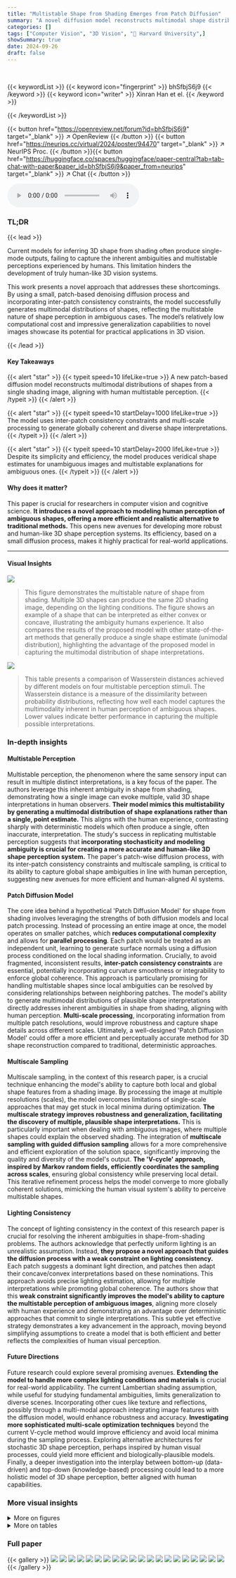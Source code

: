 ```yaml
---
title: "Multistable Shape from Shading Emerges from Patch Diffusion"
summary: "A novel diffusion model reconstructs multimodal shape distributions from shading, mirroring human multistable perception."
categories: []
tags: ["Computer Vision", "3D Vision", "🏢 Harvard University",]
showSummary: true
date: 2024-09-26
draft: false
---
```


<br>

{{< keywordList >}}
{{< keyword icon="fingerprint" >}} bhSfbjS6j9 {{< /keyword >}}
{{< keyword icon="writer" >}} Xinran Han et el. {{< /keyword >}}
 
{{< /keywordList >}}

{{< button href="https://openreview.net/forum?id=bhSfbjS6j9" target="_blank" >}}
↗ OpenReview
{{< /button >}}
{{< button href="https://neurips.cc/virtual/2024/poster/94470" target="_blank" >}}
↗ NeurIPS Proc.
{{< /button >}}{{< button href="https://huggingface.co/spaces/huggingface/paper-central?tab=tab-chat-with-paper&paper_id=bhSfbjS6j9&paper_from=neurips" target="_blank" >}}
↗ Chat
{{< /button >}}



<audio controls>
    <source src="https://ai-paper-reviewer.com/bhSfbjS6j9/podcast.wav" type="audio/wav">
    Your browser does not support the audio element.
</audio>


### TL;DR


{{< lead >}}

Current models for inferring 3D shape from shading often produce single-mode outputs, failing to capture the inherent ambiguities and multistable perceptions experienced by humans.  This limitation hinders the development of truly human-like 3D vision systems. 

This work presents a novel approach that addresses these shortcomings.  By using a small, patch-based denoising diffusion process and incorporating inter-patch consistency constraints, the model successfully generates multimodal distributions of shapes, reflecting the multistable nature of shape perception in ambiguous cases.  The model’s relatively low computational cost and impressive generalization capabilities to novel images showcase its potential for practical applications in 3D vision.

{{< /lead >}}


#### Key Takeaways

{{< alert "star" >}}
{{< typeit speed=10 lifeLike=true >}} A new patch-based diffusion model reconstructs multimodal distributions of shapes from a single shading image, aligning with human multistable perception. {{< /typeit >}}
{{< /alert >}}

{{< alert "star" >}}
{{< typeit speed=10 startDelay=1000 lifeLike=true >}} The model uses inter-patch consistency constraints and multi-scale processing to generate globally coherent and diverse shape interpretations. {{< /typeit >}}
{{< /alert >}}

{{< alert "star" >}}
{{< typeit speed=10 startDelay=2000 lifeLike=true >}} Despite its simplicity and efficiency, the model produces veridical shape estimates for unambiguous images and multistable explanations for ambiguous ones. {{< /typeit >}}
{{< /alert >}}

#### Why does it matter?
This paper is crucial for researchers in computer vision and cognitive science. **It introduces a novel approach to modeling human perception of ambiguous shapes, offering a more efficient and realistic alternative to traditional methods.**  This opens new avenues for developing more robust and human-like 3D shape perception systems.  Its efficiency, based on a small diffusion process, makes it highly practical for real-world applications.

------
#### Visual Insights



![](https://ai-paper-reviewer.com/bhSfbjS6j9/figures_1_1.jpg)

> This figure demonstrates the multistable nature of shape from shading.  Multiple 3D shapes can produce the same 2D shading image, depending on the lighting conditions.  The figure shows an example of a shape that can be interpreted as either convex or concave, illustrating the ambiguity humans experience.  It also compares the results of the proposed model with other state-of-the-art methods that generally produce a single shape estimate (unimodal distribution), highlighting the advantage of the proposed model in capturing the multimodal distribution of shape interpretations.





![](https://ai-paper-reviewer.com/bhSfbjS6j9/tables_17_1.jpg)

> This table presents a comparison of Wasserstein distances achieved by different models on four multistable perception stimuli.  The Wasserstein distance is a measure of the dissimilarity between probability distributions, reflecting how well each model captures the multimodality inherent in human perception of ambiguous shapes. Lower values indicate better performance in capturing the multiple possible interpretations.





### In-depth insights


#### Multistable Perception
Multistable perception, the phenomenon where the same sensory input can result in multiple distinct interpretations, is a key focus of the paper.  The authors leverage this inherent ambiguity in shape from shading, demonstrating how a single image can evoke multiple, valid 3D shape interpretations in human observers.  **Their model mimics this multistability by generating a multimodal distribution of shape explanations rather than a single, point estimate.** This aligns with the human experience, contrasting sharply with deterministic models which often produce a single, often inaccurate, interpretation.  The study's success in replicating multistable perception suggests that **incorporating stochasticity and modeling ambiguity is crucial for creating a more accurate and human-like 3D shape perception system.**  The paper's patch-wise diffusion process, with its inter-patch consistency constraints and multiscale sampling, is critical to its ability to capture global shape ambiguities in line with human perception, suggesting new avenues for more efficient and human-aligned AI systems.

#### Patch Diffusion Model
The core idea behind a hypothetical 'Patch Diffusion Model' for shape from shading involves leveraging the strengths of both diffusion models and local patch processing.  Instead of processing an entire image at once, the model operates on smaller patches, which **reduces computational complexity** and allows for **parallel processing**.  Each patch would be treated as an independent unit, learning to generate surface normals using a diffusion process conditioned on the local shading information.  Crucially, to avoid fragmented, inconsistent results, **inter-patch consistency constraints** are essential, potentially incorporating curvature smoothness or integrability to enforce global coherence. This approach is particularly promising for handling multistable shapes since local ambiguities can be resolved by considering relationships between neighboring patches. The model's ability to generate multimodal distributions of plausible shape interpretations directly addresses inherent ambiguities in shape from shading, aligning with human perception.  **Multi-scale processing**, incorporating information from multiple patch resolutions, would improve robustness and capture shape details across different scales.  Ultimately, a well-designed 'Patch Diffusion Model' could offer a more efficient and perceptually accurate method for 3D shape reconstruction compared to traditional, deterministic approaches.

#### Multiscale Sampling
Multiscale sampling, in the context of this research paper, is a crucial technique enhancing the model's ability to capture both local and global shape features from a shading image. By processing the image at multiple resolutions (scales), the model overcomes limitations of single-scale approaches that may get stuck in local minima during optimization. **The multiscale strategy improves robustness and generalization, facilitating the discovery of multiple, plausible shape interpretations.** This is particularly important when dealing with ambiguous images, where multiple shapes could explain the observed shading. The integration of **multiscale sampling with guided diffusion sampling** allows for a more comprehensive and efficient exploration of the solution space, significantly improving the quality and diversity of the model's output.  **The 'V-cycle' approach, inspired by Markov random fields, efficiently coordinates the sampling across scales**, ensuring global consistency while preserving local detail.  This iterative refinement process helps the model converge to more globally coherent solutions, mimicking the human visual system's ability to perceive multistable shapes.

#### Lighting Consistency
The concept of lighting consistency in the context of this research paper is crucial for resolving the inherent ambiguities in shape-from-shading problems.  The authors acknowledge that perfectly uniform lighting is an unrealistic assumption. Instead, **they propose a novel approach that guides the diffusion process with a weak constraint on lighting consistency.** Each patch suggests a dominant light direction, and patches then adapt their concave/convex interpretations based on these nominations. This approach avoids precise lighting estimation, allowing for multiple interpretations while promoting global coherence. The authors show that this **weak constraint significantly improves the model's ability to capture the multistable perception of ambiguous images**, aligning more closely with human experience and demonstrating an advantage over deterministic approaches that commit to single interpretations. This subtle yet effective strategy demonstrates a key advancement in the approach, moving beyond simplifying assumptions to create a model that is both efficient and better reflects the complexities of human visual perception.

#### Future Directions
Future research could explore several promising avenues. **Extending the model to handle more complex lighting conditions and materials** is crucial for real-world applicability.  The current Lambertian shading assumption, while useful for studying fundamental ambiguities, limits generalization to diverse scenes. Incorporating other cues like texture and reflections, possibly through a multi-modal approach integrating image features with the diffusion model, would enhance robustness and accuracy.  **Investigating more sophisticated multi-scale optimization techniques** beyond the current V-cycle method would improve efficiency and avoid local minima during the sampling process.  Exploring alternative architectures for stochastic 3D shape perception, perhaps inspired by human visual processes,  could yield more efficient and biologically-plausible models.  Finally, a deeper investigation into the interplay between bottom-up (data-driven) and top-down (knowledge-based) processing could lead to a more holistic model of 3D shape perception, better aligned with human capabilities.


### More visual insights

<details>
<summary>More on figures
</summary>


![](https://ai-paper-reviewer.com/bhSfbjS6j9/figures_2_1.jpg)

> This figure shows a schematic of the proposed multiscale patch diffusion model. (a) Training: The model is trained using cropped patches from synthetic images of everyday objects and their corresponding normal fields.  A small diffusion model learns to denoise the normal field given the patch's intensity and a random sample. (b) Inference: During inference, the model is applied to non-overlapping patches in parallel. Inter-patch consistency constraints are used to guide the diffusion process to minimize curvature smoothness and integrability losses. This multi-scale approach allows the model to capture global ambiguities in the shading image.


![](https://ai-paper-reviewer.com/bhSfbjS6j9/figures_4_1.jpg)

> This figure illustrates the multiscale sampling process used in the model.  A V-cycle approach is used, iteratively refining the predictions at different scales (fine-to-coarse-to-fine). The 'Inject Noise & Resume Sampling (N&R)' step injects noise into an earlier timestep and then resumes the sampling process at that scale.  Additionally, the 'Lighting Consistency Guidance (LCG)' step uses a global constraint on lighting to help coordinate the predictions across patches.


![](https://ai-paper-reviewer.com/bhSfbjS6j9/figures_6_1.jpg)

> This figure shows ablation studies and a comparison to human perception. The left part demonstrates the importance of each component (random sampling, single-scale spatial consistency, multi-scale spatial consistency, and lighting consistency) in achieving multistable perception. The right part compares depth cross-sections from the model's convex mode with those reported from human subjects, showing a qualitative similarity.


![](https://ai-paper-reviewer.com/bhSfbjS6j9/figures_6_2.jpg)

> This figure compares the performance of the proposed model with several state-of-the-art methods on various synthetic test surfaces with ambiguous shapes (convex/concave). The results demonstrate that the proposed model produces more accurate and diverse reconstructions compared to existing methods, highlighting its ability to capture the multistability of shape perception.


![](https://ai-paper-reviewer.com/bhSfbjS6j9/figures_7_1.jpg)

> This figure compares the performance of the proposed model and Wonder3D in generating normal field samples for ambiguous shapes.  t-SNE plots visualize the distribution of 100 samples from each model, alongside the two theoretically possible normal distributions (under directional lighting) and a flat surface.  The Wasserstein distance, a measure of the difference between the sample distributions and the reference distribution, is reported for each model. The results show that the proposed model is more accurate and encompasses both possible interpretations, while Wonder3D's samples are less diverse and less accurate.


![](https://ai-paper-reviewer.com/bhSfbjS6j9/figures_7_2.jpg)

> This figure shows the results of applying the model to real-world ambiguous images.  (a) demonstrates the impact of enforcing lighting consistency on the multistability of the 'plates' image. (b) showcases the model's generalization ability to various lighting conditions and surface properties (matte vs. glossy) by producing plausible multistable interpretations for real-world images.


![](https://ai-paper-reviewer.com/bhSfbjS6j9/figures_8_1.jpg)

> The figure shows qualitative and quantitative results of the proposed model on real images from the web and from a shape from shading dataset [54]. The left part shows reconstructed normals and depth maps for a real image with comparisons against ground truth. The right part shows the median angular error between model predictions and ground truth normals for multiple images and compares this error against existing methods.


![](https://ai-paper-reviewer.com/bhSfbjS6j9/figures_13_1.jpg)

> This figure presents ablation studies and a comparison of the model's output to human perception. The left side shows the effect of removing individual components of the model (multi-scale sampling, spatial consistency, lighting consistency). The right side shows depth cross-sections from the model's output compared to cross-sections from human perception studies, highlighting the similarity of relief-like variations.


![](https://ai-paper-reviewer.com/bhSfbjS6j9/figures_14_1.jpg)

> This figure compares the performance of the proposed model against other state-of-the-art methods on synthetic test images. Each row shows a different test image and its corresponding depth map generated by each method.  The 'Reference' column shows the ground truth shapes used to render the input images.  The results highlight the superior accuracy and diversity of the proposed model in capturing various reconstructions compared to existing methods.


![](https://ai-paper-reviewer.com/bhSfbjS6j9/figures_15_1.jpg)

> This figure compares the results of applying the model to a small image of a perfectly quadratic surface, once trained on images of everyday objects and once trained on images of cubic spline surfaces.  When trained on the spline surfaces, the results tightly cluster around the four theoretically possible interpretations of such an image (convex, concave, and two saddle shapes). When trained on everyday objects, the model produces more diverse results, showing the influence of the training data on the model's ability to interpret ambiguous shading.


![](https://ai-paper-reviewer.com/bhSfbjS6j9/figures_16_1.jpg)

> This figure compares the results of different shape-from-shading models on two ambiguous images. The first row shows images from Kunsberg and Zucker (2021) that can be interpreted as either convex or concave shapes.  The second row displays an image from Nartker et al. (2017) of small bumps, which also has multiple possible interpretations. For each image, the figure shows the normal maps produced by the authors' model (Ours), Wonder3D, SIRFS, Derender3D, Marigold, and Depth Anything.  The different models produce varied interpretations, showcasing the ambiguity inherent in shape-from-shading and demonstrating the authors' model's ability to capture multiple interpretations.


![](https://ai-paper-reviewer.com/bhSfbjS6j9/figures_16_2.jpg)

> This figure compares the results of different shape reconstruction models on various synthetic images with directional lighting. Each image has an ambiguous interpretation (convex or concave). The 'Reference' column shows the ground truth shapes used to render the images, illustrating the ambiguity. The 'Ours' column showcases the model's reconstructions, highlighting its ability to generate multiple interpretations, accurately representing the multimodal nature of human perception in ambiguous situations. In contrast, other models produce less accurate and less diverse output, often failing to capture the full range of possibilities.


![](https://ai-paper-reviewer.com/bhSfbjS6j9/figures_17_1.jpg)

> This figure compares the results of applying the proposed model to a 16x16 image of an exactly quadratic surface under directional lighting.  Two training scenarios are shown: one using images of spline surfaces, and another using images of everyday objects. The t-SNE visualizations show that when trained on spline surfaces, the model's outputs cluster around four distinct mathematical interpretations (convex, concave, and two saddle shapes), aligning with theoretical predictions.  However, when trained on everyday objects, the outputs exhibit greater diversity, suggesting that the model's learned representation is more nuanced and less constrained by this specific mathematical case.


![](https://ai-paper-reviewer.com/bhSfbjS6j9/figures_18_1.jpg)

> This figure shows the ablation study on lighting distribution in the training set. Two models are trained with different lighting distributions: Model A with uniform lighting and Model B with 80% of images lit from above.  The t-SNE plots and samples demonstrate how the lighting bias in the training data affects the model's ability to generate both convex and concave interpretations of ambiguous shapes. Model A produces a more balanced distribution, while Model B shows a bias towards concave interpretations, highlighting the influence of training data on model behavior.


</details>




<details>
<summary>More on tables
</summary>


![](https://ai-paper-reviewer.com/bhSfbjS6j9/tables_17_2.jpg)
> This table presents a quantitative comparison of different shape from shading models on a benchmark dataset.  The models are evaluated based on the median angular error of their normal field predictions.  The error is calculated as the angle between the predicted normal and the ground truth normal at each pixel. The results are averaged across the top 5 predictions from 50 independent model runs for the diffusion-based models, reflecting the inherent stochasticity of these approaches.

![](https://ai-paper-reviewer.com/bhSfbjS6j9/tables_18_1.jpg)
> This table presents the multiscale optimization schedule used in the paper's experiments. It details the resolution, guidance rate, lighting guidance application, noise injection and resume sampling (N&R) starting timestep, and runtime for both perception stimuli and captured photo experiments.  The schedule involves a sequence of resolutions, with parameters adjusted for each resolution to improve the optimization process and balance speed and quality. The use of V-cycle, noise injection, and guidance are explained in the paper.

</details>




### Full paper

{{< gallery >}}
<img src="https://ai-paper-reviewer.com/bhSfbjS6j9/1.png" class="grid-w50 md:grid-w33 xl:grid-w25" />
<img src="https://ai-paper-reviewer.com/bhSfbjS6j9/2.png" class="grid-w50 md:grid-w33 xl:grid-w25" />
<img src="https://ai-paper-reviewer.com/bhSfbjS6j9/3.png" class="grid-w50 md:grid-w33 xl:grid-w25" />
<img src="https://ai-paper-reviewer.com/bhSfbjS6j9/4.png" class="grid-w50 md:grid-w33 xl:grid-w25" />
<img src="https://ai-paper-reviewer.com/bhSfbjS6j9/5.png" class="grid-w50 md:grid-w33 xl:grid-w25" />
<img src="https://ai-paper-reviewer.com/bhSfbjS6j9/6.png" class="grid-w50 md:grid-w33 xl:grid-w25" />
<img src="https://ai-paper-reviewer.com/bhSfbjS6j9/7.png" class="grid-w50 md:grid-w33 xl:grid-w25" />
<img src="https://ai-paper-reviewer.com/bhSfbjS6j9/8.png" class="grid-w50 md:grid-w33 xl:grid-w25" />
<img src="https://ai-paper-reviewer.com/bhSfbjS6j9/9.png" class="grid-w50 md:grid-w33 xl:grid-w25" />
<img src="https://ai-paper-reviewer.com/bhSfbjS6j9/10.png" class="grid-w50 md:grid-w33 xl:grid-w25" />
<img src="https://ai-paper-reviewer.com/bhSfbjS6j9/11.png" class="grid-w50 md:grid-w33 xl:grid-w25" />
<img src="https://ai-paper-reviewer.com/bhSfbjS6j9/12.png" class="grid-w50 md:grid-w33 xl:grid-w25" />
<img src="https://ai-paper-reviewer.com/bhSfbjS6j9/13.png" class="grid-w50 md:grid-w33 xl:grid-w25" />
<img src="https://ai-paper-reviewer.com/bhSfbjS6j9/14.png" class="grid-w50 md:grid-w33 xl:grid-w25" />
<img src="https://ai-paper-reviewer.com/bhSfbjS6j9/15.png" class="grid-w50 md:grid-w33 xl:grid-w25" />
<img src="https://ai-paper-reviewer.com/bhSfbjS6j9/16.png" class="grid-w50 md:grid-w33 xl:grid-w25" />
<img src="https://ai-paper-reviewer.com/bhSfbjS6j9/17.png" class="grid-w50 md:grid-w33 xl:grid-w25" />
<img src="https://ai-paper-reviewer.com/bhSfbjS6j9/18.png" class="grid-w50 md:grid-w33 xl:grid-w25" />
<img src="https://ai-paper-reviewer.com/bhSfbjS6j9/19.png" class="grid-w50 md:grid-w33 xl:grid-w25" />
<img src="https://ai-paper-reviewer.com/bhSfbjS6j9/20.png" class="grid-w50 md:grid-w33 xl:grid-w25" />
{{< /gallery >}}